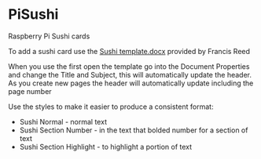 # PiSushi
Raspberry Pi Sushi cards

To add a sushi card use the [Sushi template.docx](https://github.com/wolf99/PiSushi/blob/master/Sushi%20template.docx) provided by Francis Reed

When you use the first open the template go into the Document Properties and change the Title and Subject, 
this will automatically update the header. As you create new pages the header will automatically update including the page number

Use the styles to make it easier to produce a consistent format:
 - Sushi Normal - normal text
 - Sushi Section Number - in the text that bolded number for a section of text
 - Sushi Section Highlight - to highlight a portion of text

